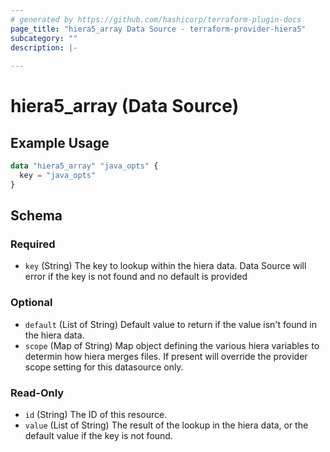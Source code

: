 ```yaml
---
# generated by https://github.com/hashicorp/terraform-plugin-docs
page_title: "hiera5_array Data Source - terraform-provider-hiera5"
subcategory: ""
description: |-
  
---
```


# hiera5_array (Data Source)



## Example Usage

```terraform
data "hiera5_array" "java_opts" {
  key = "java_opts"
}
```

<!-- schema generated by tfplugindocs -->
## Schema

### Required

- `key` (String) The key to lookup within the hiera data. Data Source will error if the key is not found and no default is provided

### Optional

- `default` (List of String) Default value to return if the value isn't found in the hiera data.
- `scope` (Map of String) Map object defining the various hiera variables to determin how hiera merges files. If present will override the provider scope setting for this datasource only.

### Read-Only

- `id` (String) The ID of this resource.
- `value` (List of String) The result of the lookup in the hiera data, or the default value if the key is not found.


